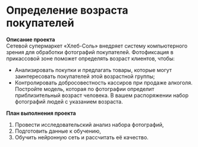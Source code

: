 # Определение возраста покупателей
**Описание проекта**<br>
Сетевой супермаркет «Хлеб-Соль» внедряет систему компьютерного зрения для обработки фотографий покупателей. Фотофиксация в прикассовой зоне поможет определять возраст клиентов, чтобы:<br>
- Анализировать покупки и предлагать товары, которые могут заинтересовать покупателей этой возрастной группы;
- Контролировать добросовестность кассиров при продаже алкоголя.
Постройте модель, которая по фотографии определит приблизительный возраст человека. В вашем распоряжении набор фотографий людей с указанием возраста.<br>

**План выполнения проекта**<br>
1. Провести исследовательский анализ набора фотографий,
2. Подготовить данные к обучению,
3. Обучить нейронную сеть и рассчитать её качество.
